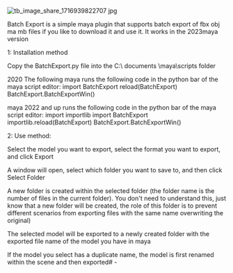 ![tb_image_share_1716939822707 jpg](https://github.com/Vicky0878/MAYA-Batch-Export-script/assets/125170736/e4ad6d1e-54e0-4031-b009-f8dbfd0e9c15)

Batch Export is a simple maya plugin that supports batch export of fbx obj ma mb files if you like to download it and use it. It works in the 2023maya version

1: Installation method

Copy the BatchExport.py file into the C:\ documents \maya\scripts folder

2020 The following maya runs the following code in the python bar of the maya script editor:
import BatchExport
reload(BatchExport)
BatchExport.BatchExportWin()

maya 2022 and up runs the following code in the python bar of the maya script editor:
import importlib
import BatchExport
importlib.reload(BatchExport)
BatchExport.BatchExportWin()

2: Use method:

Select the model you want to export, select the format you want to export, and click Export

A window will open, select which folder you want to save to, and then click Select Folder

A new folder is created within the selected folder (the folder name is the number of files in the current folder). You don't need to understand this, just know that a new folder will be created, the role of this folder is to prevent different scenarios from exporting files with the same name overwriting the original)

The selected model will be exported to a newly created folder with the exported file name of the model you have in maya

If the model you select has a duplicate name, the model is first renamed within the scene and then exported# -

